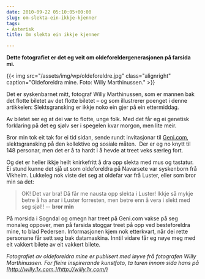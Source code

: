 ```yaml
---
date: 2010-09-22 05:10:05+00:00
slug: om-slekta-ein-ikkje-kjenner
tags: 
- Asterisk
title: Om slekta ein ikkje kjenner

---
```


**Dette fotografiet er det eg veit om oldeforeldergenerasjonen på farsida mi.**

{{< img src="/assets/img/wp/oldeforeldre.jpg" class="alignright" caption="Oldeforeldra mine. Foto: Willy Marthinussen." >}}

<!--more-->

Det er syskenbarnet mitt, fotograf Willy Marthinussen, som er mannen bak det flotte biletet av det flotte biletet – og som illustrerer poenget i denne artikkelen: Slektsgransking er ikkje noko ein gjer på ein ettermiddag.

Av biletet ser eg at dei var to flotte, unge folk. Med det får eg ei genetisk forklaring på det eg sjølv ser i spegelen kvar morgon, men lite meir.

Bror min tok eit tak for ei tid sidan, sende rundt invitasjonar til [Geni.com](http://www.geni.com/), slektsgransking på den kollektive og sosiale måten.  Der er eg no knytt til 148 personar, men det er å ta hardt i å hevde at treet veks særleg fort.

Og det er heller ikkje heilt knirkefritt å dra opp slekta med mus og tastatur. Ei stund kunne det sjå ut som oldeforeldra på Navarsete var syskenborn frå Vikheim. Lukkeleg nok viste det seg at oldefar var frå Luster, eller som bror min sa det:


>OK! Det var bra! Då får me nausta opp slekta i Luster! Ikkje så mykje betre å ha anar i Luster forresten, men betre enn å vera i slekt med seg sjøl!! -- **bror min**


På morsida i Sogndal og omegn har treet på Geni.com vakse på seg monaleg oppover, men på farsida stoggar treet på opp ved besteforeldra mine, to blad Pedersen. Informasjonen kjem nok etterkvart, når dei rette personane får sett seg bak datamaskina. Inntil vidare får eg nøye meg med eit vakkert bilete av eit vakkert bilete.

_Fotografiet av oldeforeldra mine er publisert med løyve frå fotografen Willy Marthinussen. For fleire inspirerande kunstfoto, ta turen innom sida hans på [http://willy.1x.com.](http://willy.1x.com/)_
